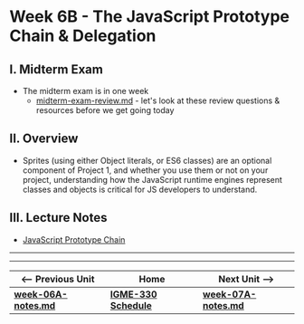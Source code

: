 # Week 6B - The JavaScript Prototype Chain & Delegation

## I. Midterm Exam
- The midterm exam is in one week 
  - [midterm-exam-review.md](../exams/midterm-exam-review.md) - let's look at these review questions & resources before we get going today

## II. Overview
- Sprites (using either Object literals, or ES6 classes) are an optional component of Project 1, and whether you use them or not on your project, understanding how the JavaScript runtime engines represent classes and objects is critical for JS developers to understand.

## III. Lecture Notes
- [JavaScript Prototype Chain](https://github.com/tonethar/IGME-330-Master/blob/master/notes/js-prototype-chain.md)
 


<hr><hr>

| <-- Previous Unit | Home | Next Unit -->
| --- | --- | --- 
| [**week-06A-notes.md**](week-06A-notes.md)     |  [**IGME-330 Schedule**](../schedule.md) | [**week-07A-notes.md**](week-07A-notes.md)
